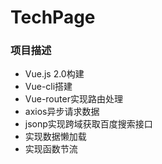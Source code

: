 # TechPage

### 项目描述

- Vue.js 2.0构建
- Vue-cli搭建
- Vue-router实现路由处理
- axios异步请求数据
- jsonp实现跨域获取百度搜索接口
- 实现数据懒加载
- 实现函数节流